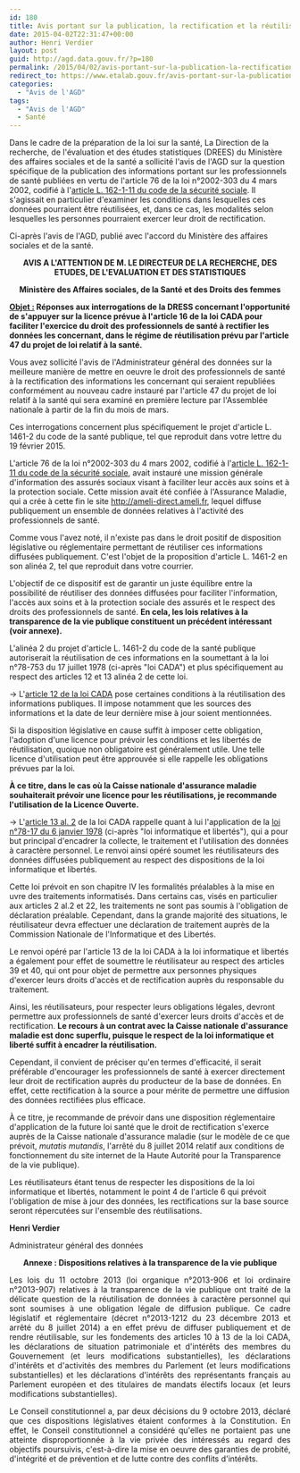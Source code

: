 ```yaml
---
id: 180
title: Avis portant sur la publication, la rectification et la réutilisation des informations portant sur les professionnels de santé
date: 2015-04-02T22:31:47+00:00
author: Henri Verdier
layout: post
guid: http://agd.data.gouv.fr/?p=180
permalink: /2015/04/02/avis-portant-sur-la-publication-la-rectification-et-la-reutilisation-des-informations-portant-sur-les-professionnels-de-sante/
redirect_to: https://www.etalab.gouv.fr/avis-portant-sur-la-publication-la-rectification-et-la-reutilisation-des-informations-portant-sur-les-professionnels-de-sante
categories:
  - "Avis de l'AGD"
tags:
  - "Avis de l'AGD"
  - Santé
---
```


Dans le cadre de la préparation de la loi sur la santé, La Direction de la recherche, de l'évaluation et des études statistiques (DREES) du Ministère des affaires sociales et de la santé a sollicité l'avis de l'AGD sur la question spécifique de la publication des informations portant sur les professionnels de santé publiées en vertu de l'article 76 de la loi n°2002-303 du 4 mars 2002, codifié à l'[article L. 162-1-11 du code de la sécurité sociale](http://www.legifrance.gouv.fr/affichCodeArticle.do;jsessionid=494F0AA4016F964602D1574C968BC6CF.tpdila10v_3?cidTexte=LEGITEXT000006073189&idArticle=LEGIARTI000006741318&dateTexte=20150521&categorieLien=id#LEGIARTI000006741318). Il s'agissait en particulier d'examiner les conditions dans lesquelles ces données pourraient être réutilisées, et, dans ce cas, les modalités selon lesquelles les personnes pourraient exercer leur droit de rectification.

Ci-après l'avis de l'AGD, publié avec l'accord du Ministère des affaires sociales et de la santé.

<p style="text-align: center;">
  <strong>AVIS A L'ATTENTION DE M. LE DIRECTEUR DE LA RECHERCHE, DES ETUDES, DE L'EVALUATION ET DES STATISTIQUES</strong>
</p>

<p style="text-align: center;">
  <strong>Ministère des Affaires sociales, de la Santé et des Droits des femmes</strong>
</p>

**<span style="text-decoration: underline;">Objet :</span> Réponses aux interrogations de la DRESS concernant l'opportunité de s'appuyer sur la licence prévue à l'article 16 de la loi CADA pour faciliter l'exercice du droit des professionnels de santé à rectifier les données les concernant, dans le régime de réutilisation prévu par l'article 47 du projet de loi relatif à la santé.**

Vous avez sollicité l'avis de l'Administrateur général des données sur la meilleure manière de mettre en oeuvre le droit des professionnels de santé à la rectification des informations les concernant qui seraient republiées conformément au nouveau cadre instauré par l'article 47 du projet de loi relatif à la santé qui sera examiné en première lecture par l'Assemblée nationale à partir de la fin du mois de mars.

Ces interrogations concernent plus spécifiquement le projet d'article L. 1461-2 du code de la santé publique, tel que reproduit dans votre lettre du 19 février 2015.

L'article 76 de la loi n°2002-303 du 4 mars 2002, codifié à l'[article L. 162-1-11 du code de la sécurité sociale](http://www.legifrance.gouv.fr/affichCodeArticle.do;jsessionid=494F0AA4016F964602D1574C968BC6CF.tpdila10v_3?cidTexte=LEGITEXT000006073189&idArticle=LEGIARTI000006741318&dateTexte=20150521&categorieLien=id#LEGIARTI000006741318), avait instauré une mission générale d'information des assurés sociaux visant à faciliter leur accès aux soins et à la protection sociale. Cette mission avait été confiée à l'Assurance Maladie, qui a crée à cette fin le site <http://ameli-direct.ameli.fr>, lequel diffuse publiquement un ensemble de données relatives à l'activité des professionnels de santé.

Comme vous l'avez noté, il n'existe pas dans le droit positif de disposition législative ou réglementaire permettant de réutiliser ces informations diffusées publiquement. C'est l'objet de la proposition d'article L. 1461-2 en son alinéa 2, tel que reproduit dans votre courrier.

L'objectif de ce dispositif est de garantir un juste équilibre entre la possibilité de réutiliser des données diffusées pour faciliter l'information, l'accès aux soins et à la protection sociale des assurés et le respect des droits des professionnels de santé. **En cela, les lois relatives à la transparence de la vie publique constituent un précédent intéressant (voir annexe).**

L'alinéa 2 du projet d'article L. 1461-2 du code de la santé publique autoriserait la réutilisation de ces informations en la soumettant à la loi n°78-753 du 17 juillet 1978 (ci-après "loi CADA") et plus spécifiquement au respect des articles 12 et 13 alinéa 2 de cette loi.

-> L'[article 12 de la loi CADA](http://www.legifrance.gouv.fr/affichTexteArticle.do;jsessionid=494F0AA4016F964602D1574C968BC6CF.tpdila10v_3?idArticle=LEGIARTI000006528243&cidTexte=LEGITEXT000006068643&dateTexte=20150521) pose certaines conditions à la réutilisation des informations publiques. Il impose notamment que les sources des informations et la date de leur dernière mise à jour soient mentionnées.

Si la disposition législative en cause suffit à imposer cette obligation, l'adoption d'une licence pour prévoir les conditions et les libertés de réutilisation, quoique non obligatoire est généralement utile. Une telle licence d'utilisation peut être approuvée si elle rappelle les obligations prévues par la loi.

**À ce titre, dans le cas où la Caisse nationale d'assurance maladie souhaiterait prévoir une licence pour les réutilisations, je recommande l'utilisation de la Licence Ouverte.**

-> L'[article 13 al. 2](http://www.legifrance.gouv.fr/affichTexteArticle.do;jsessionid=494F0AA4016F964602D1574C968BC6CF.tpdila10v_3?idArticle=LEGIARTI000020566920&cidTexte=LEGITEXT000006068643&dateTexte=20150521) de la loi CADA rappelle quant à lui l'application de la [loi n°78-17 du 6 janvier 1978](http://www.legifrance.gouv.fr/affichTexte.do;jsessionid=494F0AA4016F964602D1574C968BC6CF.tpdila10v_3?cidTexte=JORFTEXT000000886460&dateTexte=19780107&categorieLien=cid#JORFTEXT000000886460) (ci-après "loi informatique et libertés"), qui a pour but principal d'encadrer la collecte, le traitement et l'utilisation des données à caractère personnel. Le renvoi ainsi opéré soumet les réutilisateurs des données diffusées publiquement au respect des dispositions de la loi informatique et libertés.

Cette loi prévoit en son chapitre IV les formalités préalables à la mise en uvre des traitements informatisés. Dans certains cas, visés en particulier aux articles 2 al.2 et 22, les traitements ne sont pas soumis à l'obligation de déclaration préalable. Cependant, dans la grande majorité des situations, le réutilisateur devra effectuer une déclaration de traitement auprès de la Commission Nationale de l'Informatique et des Libertés.

Le renvoi opéré par l'article 13 de la loi CADA à la loi informatique et libertés a également pour effet de soumettre le réutilisateur au respect des articles 39 et 40, qui ont pour objet de permettre aux personnes physiques d'exercer leurs droits d'accès et de rectification auprès du responsable du traitement.

Ainsi, les réutilisateurs, pour respecter leurs obligations légales, devront permettre aux professionnels de santé d'exercer leurs droits d'accès et de rectification. **Le recours à un contrat avec la Caisse nationale d'assurance maladie est donc superflu, puisque le respect de la loi informatique et liberté suffit à encadrer la réutilisation.**

Cependant, il convient de préciser qu'en termes d'efficacité, il serait préférable d'encourager les professionnels de santé à exercer directement leur droit de rectification auprès du producteur de la base de données. En effet, cette rectification à la source a pour mérite de permettre une diffusion des données rectifiées plus efficace.

À ce titre, je recommande de prévoir dans une disposition réglementaire d'application de la future loi santé que le droit de rectification s'exerce auprès de la Caisse nationale d'assurance maladie (sur le modèle de ce que prévoit, _mutatis mutandis_, l'arrêté du 8 juillet 2014 relatif aux conditions de fonctionnement du site internet de la Haute Autorité pour la Transparence de la vie publique).

Les réutilisateurs étant tenus de respecter les dispositions de la loi informatique et libertés, notamment le point 4 de l'article 6 qui prévoit l'obligation de mise à jour des données, les rectifications sur la base source seront répercutées sur l'ensemble des réutilisations.

**Henri Verdier**

Administrateur général des données

<p align="CENTER">
  <b>Annexe : Dispositions relatives à la transparence de la vie publique</b>
</p>

<p align="JUSTIFY">
  Les lois du 11 octobre 2013 (loi organique n°2013-906 et loi ordinaire n°2013-907) relatives à la transparence de la vie publique ont traité de la délicate question de la réutilisation de données à caractère personnel qui sont soumises à une obligation légale de diffusion publique. Ce cadre législatif et réglementaire (décret n°2013-1212 du 23 décembre 2013 et arrêté du 8 juillet 2014) a en effet prévu de diffuser publiquement et de rendre réutilisable, sur les fondements des articles 10 à 13 de la loi CADA, les déclarations de situation patrimoniale et d'intérêts des membres du Gouvernement (et leurs modifications substantielles), les déclarations d'intérêts et d'activités des membres du Parlement (et leurs modifications substantielles) et les déclarations d'intérêts des représentants français au Parlement européen et des titulaires de mandats électifs locaux (et leurs modifications substantielles).
</p>

<p align="JUSTIFY">
  Le Conseil constitutionnel a, par deux décisions du 9 octobre 2013, déclaré que ces dispositions législatives étaient conformes à la Constitution. En effet, le Conseil constitutionnel a considéré qu'elles ne portaient pas une atteinte disproportionnée à la vie privée des intéressés au regard des objectifs poursuivis, c'est-à-dire la mise en oeuvre des garanties de probité, d'intégrité et de prévention et de lutte contre des conflits d'intérêts.
</p>
